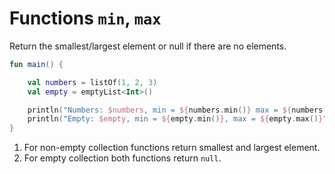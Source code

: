 # Functions `min`, `max`

Return the smallest/largest element or null if there are no elements.

<div class="language-kotlin" theme="idea">

```kotlin
fun main() {

    val numbers = listOf(1, 2, 3)
    val empty = emptyList<Int>()

    println("Numbers: $numbers, min = ${numbers.min()} max = ${numbers.max()}") // 1
    println("Empty: $empty, min = ${empty.min()}, max = ${empty.max()}")        // 2
}
```

</div>

1. For non-empty collection functions return smallest and largest element.
2. For empty collection both functions return `null`.
